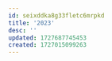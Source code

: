```yaml
---
id: seixddka8g33fletc6mrpkd
title: '2023'
desc: ''
updated: 1727687745453
created: 1727015099263
---
```

